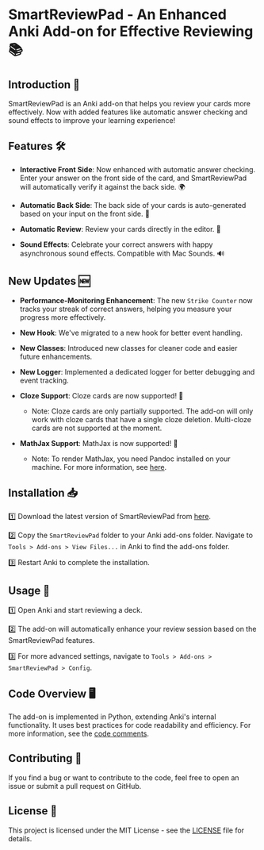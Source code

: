 # SmartReviewPad - An Enhanced Anki Add-on for Effective Reviewing 📚

## Introduction 🌟

SmartReviewPad is an Anki add-on that helps you review your cards more effectively. Now with added features like automatic answer checking and sound effects to improve your learning experience!

## Features 🛠️

- **Interactive Front Side**: Now enhanced with automatic answer checking. Enter your answer on the front side of the card, and SmartReviewPad will automatically verify it against the back side. 🌍

- **Automatic Back Side**: The back side of your cards is auto-generated based on your input on the front side. 🔄

- **Automatic Review**: Review your cards directly in the editor. 🚀

- **Sound Effects**: Celebrate your correct answers with happy asynchronous sound effects. Compatible with Mac Sounds. 🔊

## New Updates 🆕

- **Performance-Monitoring Enhancement**: The new `Strike Counter` now tracks your streak of correct answers, helping you measure your progress more effectively.

- **New Hook**: We've migrated to a new hook for better event handling.

- **New Classes**: Introduced new classes for cleaner code and easier future enhancements.

- **New Logger**: Implemented a dedicated logger for better debugging and event tracking.

- **Cloze Support**: Cloze cards are now supported! 🎉
  - Note: Cloze cards are only partially supported. The add-on will only work with cloze cards that have a single cloze deletion. Multi-cloze cards are not supported at the moment.

- **MathJax Support**: MathJax is now supported! 🎉
  - Note: To render MathJax, you need Pandoc installed on your machine. For more information, see [here](https://pandoc.org/installing.html).

## Installation 📥

1️⃣ Download the latest version of SmartReviewPad from [here](https://github.com/Dor-sketch/Anki-SmartReviewPad.git).

2️⃣ Copy the `SmartReviewPad` folder to your Anki add-ons folder. Navigate to `Tools > Add-ons > View Files...` in Anki to find the add-ons folder.

3️⃣ Restart Anki to complete the installation.

## Usage 📝

1️⃣ Open Anki and start reviewing a deck.

2️⃣ The add-on will automatically enhance your review session based on the SmartReviewPad features.

3️⃣ For more advanced settings, navigate to `Tools > Add-ons > SmartReviewPad > Config`.

## Code Overview 🖥️

The add-on is implemented in Python, extending Anki's internal functionality. It uses best practices for code readability and efficiency. For more information, see the [code comments](https://github.com/Dor-sketch/Anki-SmartReviewPad/blob/main/main.py).

## Contributing 🤝

If you find a bug or want to contribute to the code, feel free to open an issue or submit a pull request on GitHub.

## License 📜

This project is licensed under the MIT License - see the [LICENSE](LICENSE) file for details.
